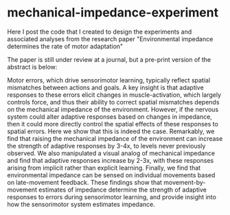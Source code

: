 # mechanical-impedance-experiment
Here I post the code that I created to design the experiments and associated analyses from the research paper "Environmental impedance determines the rate of motor adaptation"

The paper is still under review at a journal, but a pre-print version of the abstract is below:

Motor errors, which drive sensorimotor learning, typically reflect spatial mismatches between actions and goals. A key insight is that adaptive responses to these errors elicit changes in muscle-activation, which largely controls force, and thus their ability to correct spatial mismatches depends on the mechanical impedance of the environment. However, if the nervous system could alter adaptive responses based on changes in impedance, then it could more directly control the spatial effects of these responses to spatial errors. Here we show that this is indeed the case. Remarkably, we find that raising the mechanical impedance of the environment can increase the strength of adaptive responses by 3-4x, to levels never previously observed. We also manipulated a visual analog of mechanical impedance and find that adaptive responses increase by 2-3x, with these responses arising from implicit rather than explicit learning. Finally, we find that environmental impedance can be sensed on individual movements based on late-movement feedback. These findings show that movement-by-movement estimates of impedance determine the strength of adaptive responses to errors during sensorimotor learning, and provide insight into how the sensorimotor system estimates impedance.
